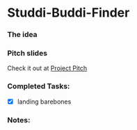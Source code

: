 # Studdi-Buddi-Finder

### The idea

### Pitch slides
Check it out at [Project Pitch](https://youtu.be/mcLWXShvOro)

### Completed Tasks:

- [x] landing barebones

### Notes:
